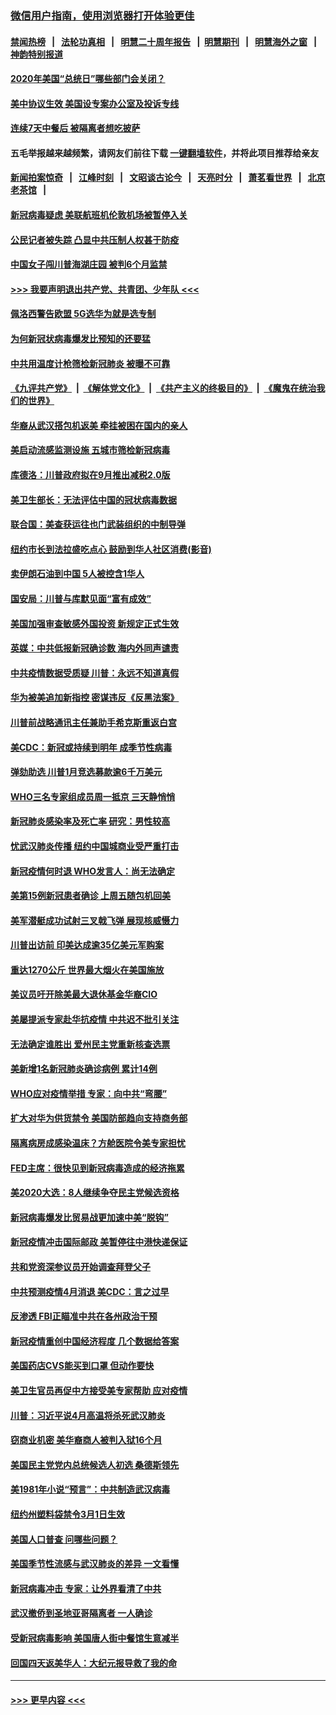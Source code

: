 ### [微信用户指南，使用浏览器打开体验更佳](https://github.com/gfw-breaker/banned-news1/blob/master/indexes/wechat-guide.md?t=0)
#### [禁闻热榜](热点新闻.md?t=0)  &nbsp;&nbsp;|&nbsp;&nbsp; [法轮功真相](https://github.com/gfw-breaker/truth/blob/master/README.md?t=0) &nbsp;&nbsp;|&nbsp;&nbsp; [明慧二十周年报告](https://github.com/gfw-breaker/mh-reports/blob/master/README.md?t=0) &nbsp;&nbsp;|&nbsp;&nbsp;[明慧期刊](https://github.com/gfw-breaker/mh-qikan) &nbsp;&nbsp;|&nbsp;&nbsp; [明慧海外之窗](https://github.com/gfw-breaker/mh-news/blob/master/README.md?t=0) &nbsp;&nbsp;|&nbsp;&nbsp; [神韵特别报道](https://github.com/gfw-breaker/mh-news/blob/master/shenyun.md?t=0)
#### [2020年美国“总统日”哪些部门会关闭？](../pages/nsc412/n11870148.md?t=02151302) 
#### [美中协议生效 美国设专案办公室及投诉专线](../pages/nsc412/n11870266.md?t=02151302) 
#### [连续7天中餐后 被隔离者想吃披萨](../pages/nsc412/n11870243.md?t=02151302) 
#### 五毛举报越来越频繁，请网友们前往下载 [一键翻墙软件](https://github.com/gfw-breaker/ssr-accounts)，并将此项目推荐给亲友
#### [新闻拍案惊奇](https://github.com/gfw-breaker/banned-news1/blob/master/pages/link4.md) &nbsp;&nbsp;|&nbsp;&nbsp; [江峰时刻](https://github.com/gfw-breaker/banned-news1/blob/master/pages/link4.md) &nbsp;&nbsp;|&nbsp;&nbsp; [文昭谈古论今](https://github.com/gfw-breaker/banned-news1/blob/master/pages/link4.md) &nbsp;&nbsp;|&nbsp;&nbsp; [天亮时分](https://github.com/gfw-breaker/banned-news1/blob/master/pages/link4.md) &nbsp;&nbsp;|&nbsp;&nbsp; [萧茗看世界](https://github.com/gfw-breaker/banned-news1/blob/master/pages/link4.md) &nbsp;&nbsp;|&nbsp;&nbsp; [北京老茶馆](https://github.com/gfw-breaker/banned-news1/blob/master/pages/link4.md) &nbsp;&nbsp;|&nbsp;&nbsp; 
#### [新冠病毒疑虑 美联航班机伦敦机场被暂停入关](../pages/nsc412/n11870015.md?t=02151302) 
#### [公民记者被失踪 凸显中共压制人权甚于防疫](../pages/nsc412/n11870042.md?t=02151302) 
#### [中国女子闯川普海湖庄园 被判6个月监禁](../pages/nsc412/n11869919.md?t=02151302) 
#### [>>> 我要声明退出共产党、共青团、少年队 <<<](https://github.com/begood0513/goodnews/blob/master/quit/letter.md) 
#### [佩洛西警告欧盟 5G选华为就是选专制](../pages/nsc412/n11869898.md?t=02151302) 
#### [为何新冠状病毒爆发比预知的还要猛](../pages/nsc412/n11869828.md?t=02151302) 
#### [中共用温度计枪筛检新冠肺炎 被曝不可靠](../pages/nsc412/n11869707.md?t=02151302) 
#### [《九评共产党》](https://github.com/begood0513/9ping.md/blob/master/README.md) &nbsp;|&nbsp; [《解体党文化》](../../../../jtdwh.md/blob/master/README.md)  &nbsp;|&nbsp; [《共产主义的终极目的》](../../../../gczydzjmd.md/blob/master/README.md) &nbsp;|&nbsp; [《魔鬼在统治我们的世界》](../../../../mgztzwmdsj.md/blob/master/README.md) 
#### [华裔从武汉搭包机返美 牵挂被困在国内的亲人](../pages/nsc412/n11869711.md?t=02151302) 
#### [美启动流感监测设施 五城市筛检新冠病毒](../pages/nsc412/n11869689.md?t=02151302) 
#### [库德洛：川普政府拟在9月推出减税2.0版](../pages/nsc412/n11869627.md?t=02151302) 
#### [美卫生部长：无法评估中国的冠状病毒数据](../pages/nsc412/n11869301.md?t=02151302) 
#### [联合国：美查获运往也门武装组织的中制导弹](../pages/nsc412/n11868677.md?t=02151302) 
#### [纽约市长到法拉盛吃点心  鼓励到华人社区消费(影音)](../pages/nsc412/n11868197.md?t=02151302) 
#### [卖伊朗石油到中国  5人被控含1华人](../pages/nsc412/n11867988.md?t=02151302) 
#### [国安局：川普与库默见面“富有成效”](../pages/nsc412/n11867976.md?t=02151302) 
#### [美国加强审查敏感外国投资 新规定正式生效](../pages/nsc412/n11868041.md?t=02151302) 
#### [英媒：中共低报新冠确诊数 海内外同声谴责](../pages/nsc412/n11867421.md?t=02151302) 
#### [中共疫情数据受质疑 川普：永远不知道真假](../pages/nsc412/n11867195.md?t=02151302) 
#### [华为被美追加新指控 密谋违反《反黑法案》](../pages/nsc412/n11867191.md?t=02151302) 
#### [川普前战略通讯主任兼助手希克斯重返白宫](../pages/nsc412/n11867104.md?t=02151302) 
#### [美CDC：新冠或持续到明年 成季节性病毒](../pages/nsc412/n11867279.md?t=02151302) 
#### [弹劾助选 川普1月竞选募款逾6千万美元](../pages/nsc412/n11866950.md?t=02151302) 
#### [WHO三名专家组成员周一抵京 三天静悄悄](../pages/nsc412/n11866947.md?t=02151302) 
#### [新冠肺炎感染率及死亡率 研究：男性较高](../pages/nsc412/n11866956.md?t=02151302) 
#### [忧武汉肺炎传播 纽约中国城商业受严重打击](../pages/nsc412/n11866902.md?t=02151302) 
#### [新冠疫情何时退 WHO发言人：尚无法确定](../pages/nsc412/n11866864.md?t=02151302) 
#### [美第15例新冠患者确诊 上周五随包机回美](../pages/nsc412/n11866852.md?t=02151302) 
#### [美军潜艇成功试射三叉戟飞弹 展现核威慑力](../pages/nsc412/n11866046.md?t=02151302) 
#### [川普出访前 印美达成逾35亿美元军购案](../pages/nsc412/n11865444.md?t=02151302) 
#### [重达1270公斤 世界最大烟火在美国施放](../pages/nsc412/n11865198.md?t=02151302) 
#### [美议员吁开除美最大退休基金华裔CIO](../pages/nsc412/n11865230.md?t=02151302) 
#### [美屡提派专家赴华抗疫情 中共迟不批引关注](../pages/nsc412/n11864719.md?t=02151302) 
#### [无法确定谁胜出 爱州民主党重新核查选票](../pages/nsc412/n11864830.md?t=02151302) 
#### [美新增1名新冠肺炎确诊病例 累计14例](../pages/nsc412/n11864893.md?t=02151302) 
#### [WHO应对疫情举措 专家：向中共“弯腰”](../pages/nsc412/n11864727.md?t=02151302) 
#### [扩大对华为供货禁令 美国防部趋向支持商务部](../pages/nsc412/n11864773.md?t=02151302) 
#### [隔离病房成感染温床？方舱医院令美专家担忧](../pages/nsc412/n11864575.md?t=02151302) 
#### [FED主席：很快见到新冠病毒造成的经济拖累](../pages/nsc412/n11864507.md?t=02151302) 
#### [美2020大选：8人继续争夺民主党候选资格](../pages/nsc412/n11864327.md?t=02151302) 
#### [新冠病毒爆发比贸易战更加速中美“脱钩”](../pages/nsc412/n11864470.md?t=02151302) 
#### [新冠疫情冲击国际邮政 美暂停往中港快递保证](../pages/nsc412/n11864207.md?t=02151302) 
#### [共和党资深参议员开始调查拜登父子](../pages/nsc412/n11863984.md?t=02151302) 
#### [中共预测疫情4月消退 美CDC：言之过早](../pages/nsc412/n11864310.md?t=02151302) 
#### [反渗透 FBI正瞄准中共在各州政治干预](../pages/nsc412/n11864300.md?t=02151302) 
#### [新冠疫情重创中国经济程度 几个数据给答案](../pages/nsc412/n11864203.md?t=02151302) 
#### [美国药店CVS能买到口罩 但动作要快](../pages/nsc412/n11862438.md?t=02151302) 
#### [美卫生官员再促中方接受美专家帮助 应对疫情](../pages/nsc412/n11864043.md?t=02151302) 
#### [川普：习近平说4月高温将杀死武汉肺炎](../pages/nsc412/n11860814.md?t=02151302) 
#### [窃商业机密 美华裔商人被判入狱16个月](../pages/nsc412/n11863911.md?t=02151302) 
#### [美国民主党党内总统候选人初选 桑德斯领先](../pages/nsc412/n11863475.md?t=02151302) 
#### [美1981年小说“预言”：中共制造武汉病毒](../pages/nsc412/n11863306.md?t=02151302) 
#### [纽约州塑料袋禁令3月1日生效](../pages/nsc412/n11862832.md?t=02151302) 
#### [美国人口普查  问哪些问题？](../pages/nsc412/n11862808.md?t=02151302) 
#### [美国季节性流感与武汉肺炎的差异 一文看懂](../pages/nsc412/n11862428.md?t=02151302) 
#### [新冠病毒冲击 专家：让外界看清了中共](../pages/nsc412/n11862280.md?t=02151302) 
#### [武汉撤侨到圣地亚哥隔离者 一人确诊](../pages/nsc412/n11862460.md?t=02151302) 
#### [受新冠病毒影响 美国唐人街中餐馆生意减半](../pages/nsc412/n11861940.md?t=02151302) 
#### [回国四天返美华人：大纪元报导救了我的命](../pages/nsc412/n11862181.md?t=02151302) 

----
#### [ >>> 更早内容 <<< ](../indexes/nsc412-earlier.md)
